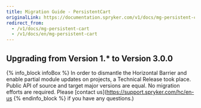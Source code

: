 ```yaml
---
title: Migration Guide - PersistentCart
originalLink: https://documentation.spryker.com/v1/docs/mg-persistent-cart
redirect_from:
  - /v1/docs/mg-persistent-cart
  - /v1/docs/en/mg-persistent-cart
---
```


## Upgrading from Version 1.* to Version 3.0.0
{% info_block infoBox %}
In order to dismantle the Horizontal Barrier and enable partial module updates on projects, a Technical Release took place. Public API of source and target major versions are equal. No migration efforts are required. Please [contact us](https://support.spryker.com/hc/en-us
{% endinfo_block %} if you have any questions.)
